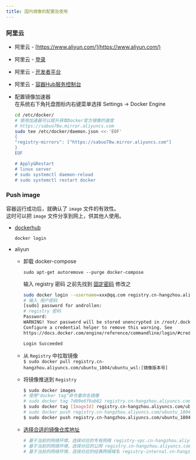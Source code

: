 ```yaml
---
title: 国内镜像的配置及使用  
---
```


### 阿里云

- 阿里云 - [https://www.aliyun.com/](https://www.aliyun.com/)
- 阿里云 - [登录](https://account.aliyun.com/)
- 阿里云 - [开发者平台](https://dev.aliyun.com/)
- 阿里云 - [容器Hub服务控制台](https://cr.console.aliyun.com/)
- 配置镜像加速器  
  在系统右下角托盘图标内右键菜单选择 Settings -> Docker Engine

  ```sh
  cd /etc/docker/
  # 使用加速器可以提升获取Docker官方镜像的速度
  # https://sabuo78w.mirror.aliyuncs.com
  sudo tee /etc/docker/daemon.json <<-'EOF'
  {
  "registry-mirrors": ["https://sabuo78w.mirror.aliyuncs.com"]
  }
  EOF  

  # Apply&Restart
  # linux server
  # sudo systemctl daemon-reload
  # sudo systemctl restart docker  
  ```

### Push image

容器运行成功后，就确认了 `image` 文件的有效性。  
这时可以把 `image` 文件分享到网上，供其他人使用。

- [dockerhub](https://hub.docker.com/)

  `docker login`

- aliyun
  
  - 卸载 docker-compose

    `sudo apt-get autoremove --purge docker-compose`

    输入 registry 密码 之前先找到 [固定密码](https://cr.console.aliyun.com/cn-hangzhou/instances/credentials) 修改之

    ```sh
    sudo docker login --username=xxx@qq.com registry.cn-hangzhou.aliyuncs.com
    # 输入 用户密码
    [sudo] password for androllen:
    # registry 密码
    Password:
    WARNING! Your password will be stored unencrypted in /root/.docker/config.json.
    Configure a credential helper to remove this warning. See
    https://docs.docker.com/engine/reference/commandline/login/#credentials-store

    Login Succeeded
    ```

  - 从 `Registry` 中拉取镜像  
    `$ sudo docker pull registry.cn-hangzhou.aliyuncs.com/ubuntu_1804/ubuntu_wsl:[镜像版本号]`

  - 将镜像推送到 `Registry`  

    ```sh
    $ sudo docker images
    # 使用"docker tag"命令重命名镜像
    # sudo docker tag 7d09e6f9ab82 registry.cn-hangzhou.aliyuncs.com/ubuntu_1804/ubuntu_wsl:latest
    $ sudo docker tag [ImageId] registry.cn-hangzhou.aliyuncs.com/ubuntu_1804/ubuntu_wsl:[镜像版本号]
    # sudo docker push registry.cn-hangzhou.aliyuncs.com/ubuntu_1804/ubuntu_wsl:latest
    $ sudo docker push registry.cn-hangzhou.aliyuncs.com/ubuntu_1804/ubuntu_wsl:[镜像版本号]
    ```

  - [选择合适的镜像仓库地址](https://cr.console.aliyun.com/repository/)  

    ```sh
    # 基于当前的网络环境，选择对应的专有网络 registry-vpc.cn-hangzhou.aliyuncs.com/ 推送至 Registry。  
    # 基于当前的网络环境，选择对应的公网 registry.cn-hangzhou.aliyuncs.com/ 推送至 Registry。  
    # 基于当前的网络环境，选择对应的经典网络域名 registry-internal.cn-hangzhou.aliyuncs.com/ 推送至 Registry。
    ```
